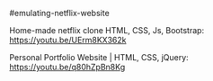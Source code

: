 #emulating-netflix-website

Home-made netflix clone HTML, CSS, Js, Bootstrap: 
https://youtu.be/UErm8KX362k

Personal Portfolio Website | HTML, CSS, jQuery: 
https://youtu.be/q80hZpBn8Kg
